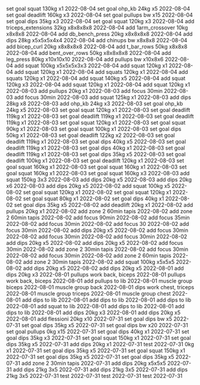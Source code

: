 set goal squat 130kg x1 2022-08-04
set goal ohp_kb 24kg x5 2022-08-04
set goal deadlift 160kg x3 2022-08-04
set goal pullups bw x15 2022-08-04
set goal dips 35kg x3 2022-08-04
set goal squat 120kg x3 2022-08-04
add triceps_extensions 32kg x8x8x8x8 2022-08-04
add 1arm_crossover 10kg x8x8x8 2022-08-04
add db_bench_press 20kg x8x8x8x8 2022-08-04
add dips 28kg x5x5x5x4x4 2022-08-04
add chinups bw x8x8x8 2022-08-04
add bicep_curl 20kg x8x8x8x8 2022-08-04
add t_bar_rows 50kg x8x8x8 2022-08-04
add bent_over_rows 50kg x8x8x8x8 2022-08-04
add leg_press 80kg x10x10x10 2022-08-04
add pullups bw x10x8x6 2022-08-04
add squat 100kg x5x5x5x3x3 2022-08-04
add squat 120kg x1 2022-08-04
add squat 120kg x1 2022-08-04
add squats 120kg x1 2022-08-04
add squats 120kg x1 2022-08-04
add squat 140kg x5 2022-08-04
add squat 120kg x3 2022-08-04
add squat 120kg x1 2022-08-04
add squat 120kg x1 2022-08-03
add pullups 20kg x1 2022-08-03
add focus 30min 2022-08-03
add focus 30min 2022-08-03
add squat 125kg x1 2022-08-03
add dips 28kg x8 2022-08-03
add ohp_kb 24kg x3 2022-08-03
set goal ohp_kb 24kg x5 2022-08-03
set goal squat 120kg x1 2022-08-03
set goal deadlift 119kg x1 2022-08-03
set goal deadlift 119kg x1 2022-08-03
set goal deadlift 119kg x1 2022-08-03
set goal squat 120kg x1 2022-08-03
set goal squat 90kg x1 2022-08-03
set goal squat 100kg x1 2022-08-03
set goal dips 50kg x1 2022-08-03
set goal deadlift 122kg x2 2022-08-03
set goal deadlift 119kg x1 2022-08-03
set goal dips 40kg x5 2022-08-03
set goal deadlift 119kg x1 2022-08-03
set goal dips 40kg x1 2022-08-03
set goal deadlift 119kg x1 2022-08-03
set goal dips 35kg x5 2022-08-03
set goal deadlift 100kg x1 2022-08-03
set goal deadlift 120kg x1 2022-08-03
set goal squat 160kg x1 2022-08-03
set goal squat 160kg x1 2022-08-03
set goal squat 160kg x1 2022-08-03
set goal squat 160kg x3 2022-08-03
add squat 150kg 3x3 2022-08-03
add dips 20kg x5 2022-08-03
add dips 20kg x6 2022-08-03
add dips 20kg x5 2022-08-02
add squat 100kg x5 2022-08-02
set goal squat 120kg x1 2022-08-02
set goal squat 120kg x1 2022-08-02
set goal squat 80kg x1 2022-08-02
set goal dips 40kg x1 2022-08-02
set goal dips 35kg x5 2022-08-02
add deadlift 20kg x1 2022-08-02
add pullups 20kg x1 2022-08-02
add zone 2 60min tapis 2022-08-02
add zone 2 60min tapis 2022-08-02
add focus 90min 2022-08-02
add focus 35min 2022-08-02
add focus 30min 2022-08-02
add focus 30 2022-08-02
add focus 30min 2022-08-02
add dips 20kg x5 2022-08-02
add focus 30min 2022-08-02
add focus 30min 2022-08-02
add focus 30min 2022-08-02
add dips 20kg x5 2022-08-02
add dips 20kg x5 2022-08-02
add focus 30min 2022-08-02
add zone 2 30min tapis 2022-08-02
add focus 30min 2022-08-02
add focus 30min 2022-08-02
add zone 2 60min tapis 2022-08-02
add zone 2 30min tapis 2022-08-02
add squat 100kg x5x5x5 2022-08-02
add dips 20kg x5 2022-08-02
add dips 20kg x5 2022-08-01
add dips 20kg x3 2022-08-01
pullups work back, biceps 2022-08-01
pullups work back, biceps 2022-08-01
add pullups to lib 2022-08-01
muscle group biceps 2022-08-01
muscle group back  2022-08-01
dips work chest, triceps 2022-08-01
muscle group triceps 2022-08-01
muscle group chest 2022-08-01
add dips to lib 2022-08-01
add dips to lib 2022-08-01
add dips to lib 2022-08-01
add squat to lib 2022-08-01
add dips to lib 2022-08-01
add dips to lib 2022-08-01
add dips 20kg x3 2022-08-01
add dips 20kg x5 2022-08-01
add flessioni 20kg x10 2022-07-31
set goal dips bw x5 2022-07-31
set goal dips 35kg x5 2022-07-31
set goal dips bw x20 2022-07-31
set goal pullups 0kg x15 2022-07-31
set goal dips 40kg x1 2022-07-31
set goal dips 35kg x3 2022-07-31
set goal squat 150kg x1 2022-07-31
set goal dips 35kg x5 2022-07-31
add dips 20kg x1 2022-07-31
test 2022-07-31
0kg x1 2022-07-31
set goal dips 35kg x5 2022-07-31
set goal squat 150kg x1 2022-07-31
set goal dips 35kg x5 2022-07-31
set goal dips 35kg x5 2022-07-31
add zone 2 30min tapis 2022-07-31
add dips 20kg x5x5x5 2022-07-31
add dips 21kg 3x5 2022-07-31
add dips 21kg 3x5 2022-07-31
add dips 21kg 3x5 2022-07-31
test 2022-07-31
test 2022-07-31
test 2022-07-31
